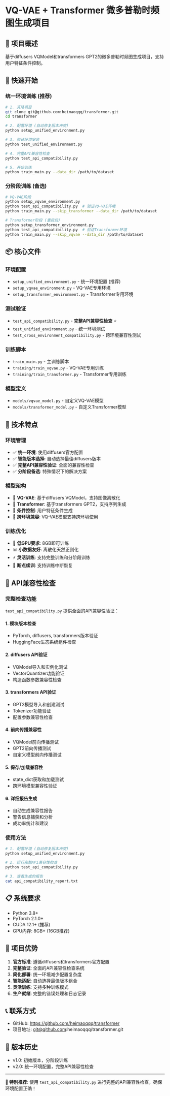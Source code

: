 # VQ-VAE + Transformer 微多普勒时频图生成项目

## 🎯 项目概述
基于diffusers VQModel和transformers GPT2的微多普勒时频图生成项目，支持用户特征条件控制。

## 🚀 快速开始

### 统一环境训练 (推荐)
```bash
# 1. 克隆项目
git clone git@github.com:heimaoqqq/transformer.git
cd transformer

# 2. 配置环境 (自动修复版本冲突)
python setup_unified_environment.py

# 3. 验证环境安装
python test_unified_environment.py

# 4. 完整API兼容性检查
python test_api_compatibility.py

# 5. 开始训练
python train_main.py --data_dir /path/to/dataset
```

### 分阶段训练 (备选)
```bash
# VQ-VAE阶段
python setup_vqvae_environment.py
python test_api_compatibility.py  # 验证VQ-VAE环境
python train_main.py --skip_transformer --data_dir /path/to/dataset

# Transformer阶段 (重启后)
python setup_transformer_environment.py
python test_api_compatibility.py  # 验证Transformer环境
python train_main.py --skip_vqvae --data_dir /path/to/dataset
```

## 📦 核心文件

### 环境配置
- `setup_unified_environment.py` - 统一环境配置 (推荐)
- `setup_vqvae_environment.py` - VQ-VAE专用环境
- `setup_transformer_environment.py` - Transformer专用环境

### 测试验证
- `test_api_compatibility.py` - **完整API兼容性检查** ⭐
- `test_unified_environment.py` - 统一环境测试
- `test_cross_environment_compatibility.py` - 跨环境兼容性测试

### 训练脚本
- `train_main.py` - 主训练脚本
- `training/train_vqvae.py` - VQ-VAE专用训练
- `training/train_transformer.py` - Transformer专用训练

### 模型定义
- `models/vqvae_model.py` - 自定义VQ-VAE模型
- `models/transformer_model.py` - 自定义Transformer模型

## 🔧 技术特点

### 环境管理
- ✅ **统一环境**: 使用diffusers官方配置
- ✅ **智能版本选择**: 自动选择最佳diffusers版本
- ✅ **完整API兼容性验证**: 全面的兼容性检查
- ✅ **分阶段备选**: 特殊情况下的解决方案

### 模型架构
- 🎨 **VQ-VAE**: 基于diffusers VQModel，支持图像离散化
- 🤖 **Transformer**: 基于transformers GPT2，支持序列生成
- 🎯 **条件控制**: 用户特征条件生成
- 💾 **跨环境兼容**: VQ-VAE模型支持跨环境使用

### 训练优化
- 🚀 **低GPU要求**: 8GB即可训练
- 📊 **小数据友好**: 离散化天然正则化
- ⚡ **灵活训练**: 支持完整训练和分阶段训练
- 🔄 **断点续训**: 支持训练中断恢复

## 🧪 API兼容性检查

### 完整检查功能
`test_api_compatibility.py` 提供全面的API兼容性验证：

#### 1. 模块版本检查
- PyTorch, diffusers, transformers版本验证
- HuggingFace生态系统组件检查

#### 2. diffusers API验证
- VQModel导入和实例化测试
- VectorQuantizer功能验证
- 构造函数参数兼容性检查

#### 3. transformers API验证
- GPT2模型导入和创建测试
- Tokenizer功能验证
- 配置参数兼容性检查

#### 4. 前向传播兼容性
- VQModel前向传播测试
- GPT2前向传播测试
- 自定义模型前向传播测试

#### 5. 保存/加载兼容性
- state_dict获取和加载测试
- 跨环境模型兼容性验证

#### 6. 详细报告生成
- 自动生成兼容性报告
- 警告信息捕获和分析
- 成功率统计和建议

### 使用方法
```bash
# 1. 配置环境 (自动修复版本冲突)
python setup_unified_environment.py

# 2. 运行完整API兼容性检查
python test_api_compatibility.py

# 3. 查看生成的报告
cat api_compatibility_report.txt
```

## 📋 系统要求
- Python 3.8+
- PyTorch 2.1.0+
- CUDA 12.1+ (推荐)
- GPU内存: 8GB+ (16GB推荐)

## 🎉 项目优势
1. **官方标准**: 遵循diffusers和transformers官方配置
2. **完整验证**: 全面的API兼容性检查系统
3. **简化部署**: 统一环境减少配置复杂度
4. **智能适配**: 自动选择最佳版本组合
5. **灵活训练**: 支持多种训练模式
6. **生产就绪**: 完整的错误处理和日志记录

## 📞 联系方式
- GitHub: https://github.com/heimaoqqq/transformer
- 项目地址: git@github.com:heimaoqqq/transformer.git

## 🔄 版本历史
- v1.0: 初始版本，分阶段训练
- v2.0: 统一环境配置，完整API兼容性检查

---

**🌟 特别推荐**: 使用 `test_api_compatibility.py` 进行完整的API兼容性检查，确保环境配置正确！
